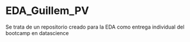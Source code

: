 # EDA_Guillem_PV
 Se trata de un repositorio creado para la EDA como entrega individual del bootcamp en datascience
